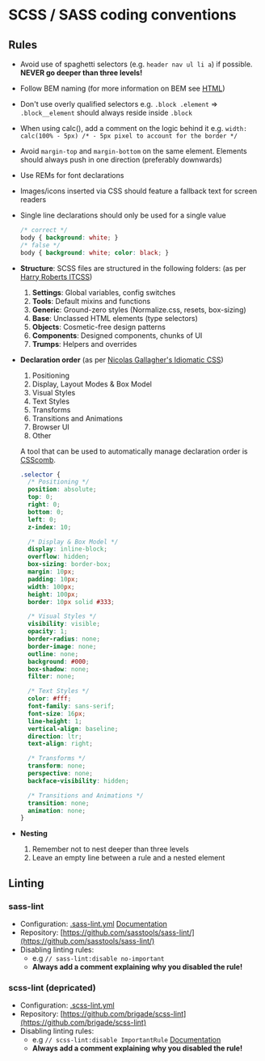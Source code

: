 # SCSS / SASS coding conventions

## Rules

* Avoid use of spaghetti selectors (e.g. `header nav ul li a`) if possible. __NEVER go deeper than three levels!__
* Follow BEM naming (for more information on BEM see [HTML](/docs/html.md))
* Don't use overly qualified selectors e.g. `.block .element` => `.block__element` should always reside inside `.block`
* When using calc(), add a comment on the logic behind it e.g. `width: calc(100% - 5px) /* - 5px pixel to account for the border */`
* Avoid `margin-top` and `margin-bottom` on the same element. Elements should always push in one direction (preferably downwards)
* Use REMs for font declarations
* Images/icons inserted via CSS should feature a fallback text for screen readers
* Single line declarations should only be used for a single value

  ```css
  /* correct */
  body { background: white; }
  /* false */
  body { background: white; color: black; }
  ```
* __Structure__: SCSS files are structured in the following folders: (as per [Harry Roberts ITCSS](http://itcss.io))

  1. __Settings__: Global variables, config switches
  2. __Tools__: Default mixins and functions
  3. __Generic__: Ground-zero styles (Normalize.css, resets, box-sizing)
  4. __Base__: Unclassed HTML elements (type selectors)
  5. __Objects__: Cosmetic-free design patterns
  6. __Components__: Designed components, chunks of UI
  7. __Trumps__: Helpers and overrides

* __Declaration order__ (as per [Nicolas Gallagher's Idiomatic CSS](https://github.com/necolas/idiomatic-css))

  1. Positioning
  2. Display, Layout Modes & Box Model
  3. Visual Styles
  4. Text Styles
  5. Transforms
  6. Transitions and Animations
  7. Browser UI
  8. Other

  A tool that can be used to automatically manage declaration order is [CSScomb](http://csscomb.com/).

  ```css
  .selector {
    /* Positioning */
    position: absolute;
    top: 0;
    right: 0;
    bottom: 0;
    left: 0;
    z-index: 10;

    /* Display & Box Model */
    display: inline-block;
    overflow: hidden;
    box-sizing: border-box;
    margin: 10px;
    padding: 10px;
    width: 100px;
    height: 100px;
    border: 10px solid #333;

    /* Visual Styles */
    visibility: visible;
    opacity: 1;
    border-radius: none;
    border-image: none;
    outline: none;
    background: #000;
    box-shadow: none;
    filter: none;

    /* Text Styles */
    color: #fff;
    font-family: sans-serif;
    font-size: 16px;
    line-height: 1;
    vertical-align: baseline;
    direction: ltr;
    text-align: right;

    /* Transforms */
    transform: none;
    perspective: none;
    backface-visibility: hidden;

    /* Transitions and Animations */
    transition: none;
    animation: none;
  }
  ```

* __Nesting__

  1. Remember not to nest deeper than three levels
  2. Leave an empty line between a rule and a nested element

## Linting

### sass-lint

- Configuration: [.sass-lint.yml](/files/.sass-lint.yml) [Documentation](https://github.com/sasstools/sass-lint/tree/master/docs/rules)
- Repository: [https://github.com/sasstools/sass-lint/](https://github.com/sasstools/sass-lint/)
- Disabling linting rules:
  - e.g `// sass-lint:disable no-important`
  - __Always add a comment explaining why you disabled the rule!__

### scss-lint (depricated)

- Configuration: [.scss-lint.yml](/files/.scss-lint.yml)
- Repository: [https://github.com/brigade/scss-lint](https://github.com/brigade/scss-lint)
- Disabling linting rules:
  - e.g `// scss-lint:disable ImportantRule` [Documentation](https://github.com/brigade/scss-lint#disabling-linters-via-source)
  - __Always add a comment explaining why you disabled the rule!__
